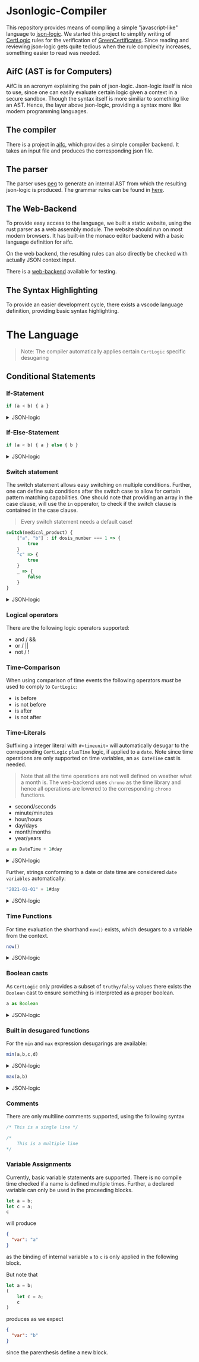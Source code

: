 # Jsonlogic-Compiler

This repository provides means of compiling a simple "javascript-like" language to [json-logic](https://jsonlogic.com/). We started this project to simplify writing of [CertLogic](https://github.com/eu-digital-green-certificates/dgc-certlogic-android) rules for the verification of [GreenCertificates](https://github.com/eu-digital-green-certificates/dgc-overview). Since reading and reviewing json-logic gets quite tedious when the rule complexity increases, something easier to read was needed.

## AifC (AST is for Computers)

AifC is an acronym explaining the pain of json-logic. Json-logic itself is nice to use, since one can easily evaluate certain logic given a context in a secure sandbox. Though the syntax itself is more similiar to something like an AST. Hence, the layer above json-logic, providing a syntax more like modern programming languages.

## The compiler

There is a project in [aifc](./aifc), which provides a simple compiler backend. It takes an input file and produces the corresponding json file.

## The parser

The parser uses [peg](https://github.com/kevinmehall/rust-peg) to generate an internal AST from which the resulting json-logic is produced. The grammar rules can be found in [here](./src/parser.rs).

## The Web-Backend

To provide easy access to the language, we built a static website, using the rust parser as a web assembly module. The website should run on most modern browsers. It has built-in the monaco editor backend with a basic language definition for aifc.

On the web backend, the resulting rules can also directly be checked with actually JSON context input.

There is a [web-backend](http://jsonlogic-compiler.s3-website.eu-central-1.amazonaws.com/) available for testing.

## The Syntax Highlighting

To provide an easier development cycle, there exists a vscode language definition, providing basic syntax highlighting.


# The Language

> Note: The compiler automatically applies certain `CertLogic` specific desugaring

## Conditional Statements

### If-Statement

```js
if (a < b) { a }
```
<details>
<summary>JSON-logic</summary>

```js
{
  "if": [
    {
      "<": [
        {
          "var": "a"
        },
        {
          "var": "b"
        }
      ]
    },
    {
      "var": "a"
    }
  ]
}
```
</details>

### If-Else-Statement

```js
if (a < b) { a } else { b }
```

<details>
<summary>JSON-logic</summary>

```json
{
  "if": [
    {
      "<": [
        {
          "var": "a"
        },
        {
          "var": "b"
        }
      ]
    },
    {
      "var": "a"
    },
    {
      "var": "b"
    }
  ]
}
```
</details>

### Switch statement

The switch statement allows easy switching on multiple conditions. Further, one can define sub conditions after the switch case to allow for certain pattern matching capabilities. One should note that providing an array in the case clause, will use the `in` opperator, to check if the switch clause is contained in the case clause.

> Every switch statement needs a default case!

```js
switch(medical_product) {
    ["a", "b"] : if dosis_number === 1 => {
        true
    }
    "c" => {
        true
    }
    _ => { 
        false
    }
}
```

<details>
<summary>JSON-logic</summary>

```json
{
  "if": [
    {
      "and": [
        {
          "in": [
            {
              "var": "medical_product"
            },
            [
              "a",
              "b"
            ]
          ]
        },
        {
          "===": [
            {
              "var": "dosis_number"
            },
            1
          ]
        }
      ]
    },
    true,
    {
      "if": [
        {
          "===": [
            {
              "var": "medical_product"
            },
            "c"
          ]
        },
        true,
        false
      ]
    }
  ]
}
```
</details>

### Logical operators 

There are the following logic operators supported:

- and / &&
- or / ||
- not / !


### Time-Comparison

When using comparison of time events the following operators _must_ be used to comply to `CertLogic`:

- is before
- is not before
- is after
- is not after


### Time-Literals

Suffixing a integer literal with `#<timeunit>` will automatically desugar to the corresponding `CertLogic` `plusTime` logic, if applied to a `date`. Note since time operations are only supported on time variables, an `as DateTime` cast is needed.

> Note that all the time operations are not well defined on weather what a month is. The web-backend uses `chrono` as the time library and hence all operations are lowered to the corresponding `chrono` functions.

- second/seconds
- minute/minutes
- hour/hours
- day/days
- month/months
- year/years

```js 
a as DateTime + 1#day
```
<details>
<summary>JSON-logic</summary>

```js
{
  "plusTime": [
    {
      "var": "a"
    },
    1,
    "day"
  ]
}
```
</details>

Further, strings conforming to a date or date time are considered `date variables` automatically:

```js
"2021-01-01" + 1#day
```

<details>
<summary>JSON-logic</summary>

```js
{
  "plusTime": [
    {
      "plusTime": [
        "2021-01-01",
        0,
        "day"
      ]
    },
    1,
    "day"
  ]
}
```
</details>

### Time Functions

For time evaluation the shorthand `now()` exists, which desugars to a variable from the context.

```js
now()
```

<details>
<summary>JSON-logic</summary>

```js
{
  "var": "external.validationClock"
}
```
</details>

### Boolean casts

As `CertLogic` only provides a subset of `truthy/falsy` values there exists the `Boolean` cast to ensure something is interpreted as a proper boolean.

```js
a as Boolean
```

<details>
<summary>JSON-logic</summary>

```js
{
  "!": [
    {
      "!": [
        {
          "var": "a"
        }
      ]
    }
  ]
}
```
</details>


### Built in desugared functions

For the `min` and `max` expression desugarings are available:

```js
min(a,b,c,d)
```

<details>
<summary>JSON-logic</summary>

```js
{
  "if": [
    {
      "<": [
        {
          "if": [
            {
              "<": [
                {
                  "if": [
                    {
                      "<": [
                        {
                          "if": [
                            {
                              "<": [
                                {
                                  "if": [
                                    {
                                      "<": [
                                        {
                                          "var": "a"
                                        },
                                        {
                                          "var": "b"
                                        }
                                      ]
                                    },
                                    {
                                      "var": "a"
                                    },
                                    {
                                      "var": "b"
                                    }
                                  ]
                                },
                                {
                                  "var": "a"
                                }
                              ]
                            },
                            {
                              "if": [
                                {
                                  "<": [
                                    {
                                      "var": "a"
                                    },
                                    {
                                      "var": "b"
                                    }
                                  ]
                                },
                                {
                                  "var": "a"
                                },
                                {
                                  "var": "b"
                                }
                              ]
                            },
                            {
                              "var": "a"
                            }
                          ]
                        },
                        {
                          "var": "b"
                        }
                      ]
                    },
                    {
                      "if": [
                        {
                          "<": [
                            {
                              "if": [
                                {
                                  "<": [
                                    {
                                      "var": "a"
                                    },
                                    {
                                      "var": "b"
                                    }
                                  ]
                                },
                                {
                                  "var": "a"
                                },
                                {
                                  "var": "b"
                                }
                              ]
                            },
                            {
                              "var": "a"
                            }
                          ]
                        },
                        {
                          "if": [
                            {
                              "<": [
                                {
                                  "var": "a"
                                },
                                {
                                  "var": "b"
                                }
                              ]
                            },
                            {
                              "var": "a"
                            },
                            {
                              "var": "b"
                            }
                          ]
                        },
                        {
                          "var": "a"
                        }
                      ]
                    },
                    {
                      "var": "b"
                    }
                  ]
                },
                {
                  "var": "c"
                }
              ]
            },
            {
              "if": [
                {
                  "<": [
                    {
                      "if": [
                        {
                          "<": [
                            {
                              "if": [
                                {
                                  "<": [
                                    {
                                      "var": "a"
                                    },
                                    {
                                      "var": "b"
                                    }
                                  ]
                                },
                                {
                                  "var": "a"
                                },
                                {
                                  "var": "b"
                                }
                              ]
                            },
                            {
                              "var": "a"
                            }
                          ]
                        },
                        {
                          "if": [
                            {
                              "<": [
                                {
                                  "var": "a"
                                },
                                {
                                  "var": "b"
                                }
                              ]
                            },
                            {
                              "var": "a"
                            },
                            {
                              "var": "b"
                            }
                          ]
                        },
                        {
                          "var": "a"
                        }
                      ]
                    },
                    {
                      "var": "b"
                    }
                  ]
                },
                {
                  "if": [
                    {
                      "<": [
                        {
                          "if": [
                            {
                              "<": [
                                {
                                  "var": "a"
                                },
                                {
                                  "var": "b"
                                }
                              ]
                            },
                            {
                              "var": "a"
                            },
                            {
                              "var": "b"
                            }
                          ]
                        },
                        {
                          "var": "a"
                        }
                      ]
                    },
                    {
                      "if": [
                        {
                          "<": [
                            {
                              "var": "a"
                            },
                            {
                              "var": "b"
                            }
                          ]
                        },
                        {
                          "var": "a"
                        },
                        {
                          "var": "b"
                        }
                      ]
                    },
                    {
                      "var": "a"
                    }
                  ]
                },
                {
                  "var": "b"
                }
              ]
            },
            {
              "var": "c"
            }
          ]
        },
        {
          "var": "d"
        }
      ]
    },
    {
      "if": [
        {
          "<": [
            {
              "if": [
                {
                  "<": [
                    {
                      "if": [
                        {
                          "<": [
                            {
                              "if": [
                                {
                                  "<": [
                                    {
                                      "var": "a"
                                    },
                                    {
                                      "var": "b"
                                    }
                                  ]
                                },
                                {
                                  "var": "a"
                                },
                                {
                                  "var": "b"
                                }
                              ]
                            },
                            {
                              "var": "a"
                            }
                          ]
                        },
                        {
                          "if": [
                            {
                              "<": [
                                {
                                  "var": "a"
                                },
                                {
                                  "var": "b"
                                }
                              ]
                            },
                            {
                              "var": "a"
                            },
                            {
                              "var": "b"
                            }
                          ]
                        },
                        {
                          "var": "a"
                        }
                      ]
                    },
                    {
                      "var": "b"
                    }
                  ]
                },
                {
                  "if": [
                    {
                      "<": [
                        {
                          "if": [
                            {
                              "<": [
                                {
                                  "var": "a"
                                },
                                {
                                  "var": "b"
                                }
                              ]
                            },
                            {
                              "var": "a"
                            },
                            {
                              "var": "b"
                            }
                          ]
                        },
                        {
                          "var": "a"
                        }
                      ]
                    },
                    {
                      "if": [
                        {
                          "<": [
                            {
                              "var": "a"
                            },
                            {
                              "var": "b"
                            }
                          ]
                        },
                        {
                          "var": "a"
                        },
                        {
                          "var": "b"
                        }
                      ]
                    },
                    {
                      "var": "a"
                    }
                  ]
                },
                {
                  "var": "b"
                }
              ]
            },
            {
              "var": "c"
            }
          ]
        },
        {
          "if": [
            {
              "<": [
                {
                  "if": [
                    {
                      "<": [
                        {
                          "if": [
                            {
                              "<": [
                                {
                                  "var": "a"
                                },
                                {
                                  "var": "b"
                                }
                              ]
                            },
                            {
                              "var": "a"
                            },
                            {
                              "var": "b"
                            }
                          ]
                        },
                        {
                          "var": "a"
                        }
                      ]
                    },
                    {
                      "if": [
                        {
                          "<": [
                            {
                              "var": "a"
                            },
                            {
                              "var": "b"
                            }
                          ]
                        },
                        {
                          "var": "a"
                        },
                        {
                          "var": "b"
                        }
                      ]
                    },
                    {
                      "var": "a"
                    }
                  ]
                },
                {
                  "var": "b"
                }
              ]
            },
            {
              "if": [
                {
                  "<": [
                    {
                      "if": [
                        {
                          "<": [
                            {
                              "var": "a"
                            },
                            {
                              "var": "b"
                            }
                          ]
                        },
                        {
                          "var": "a"
                        },
                        {
                          "var": "b"
                        }
                      ]
                    },
                    {
                      "var": "a"
                    }
                  ]
                },
                {
                  "if": [
                    {
                      "<": [
                        {
                          "var": "a"
                        },
                        {
                          "var": "b"
                        }
                      ]
                    },
                    {
                      "var": "a"
                    },
                    {
                      "var": "b"
                    }
                  ]
                },
                {
                  "var": "a"
                }
              ]
            },
            {
              "var": "b"
            }
          ]
        },
        {
          "var": "c"
        }
      ]
    },
    {
      "var": "d"
    }
  ]
}
```
</details>

```js
max(a,b)
```

<details>
<summary>JSON-logic</summary>

```js
{
  "if": [
    {
      ">": [
        {
          "var": "a"
        },
        {
          "var": "b"
        }
      ]
    },
    {
      "var": "a"
    },
    {
      "var": "b"
    }
  ]
}
```
</details>


### Comments

There are only multiline comments supported, using the following syntax

```js
/* This is a single line */

/*
    This is a multiple line
*/
```

### Variable Assignments

Currently, basic variable statements are supported. There is no compile time checked if a name is defined multiple times. Further, a declared variable can only be used in the proceeding blocks.

```js
let a = b;
let c = a;
c
```

will produce

```json
{
  "var": "a"
}
````

as the binding of internal variable `a` to `c` is only applied in the following block.

But note that 

```js
let a = b;
(
    let c = a;
    c
)
```

produces as we expect

```json
{
  "var": "b"
}
```

since the parenthesis define a new block.